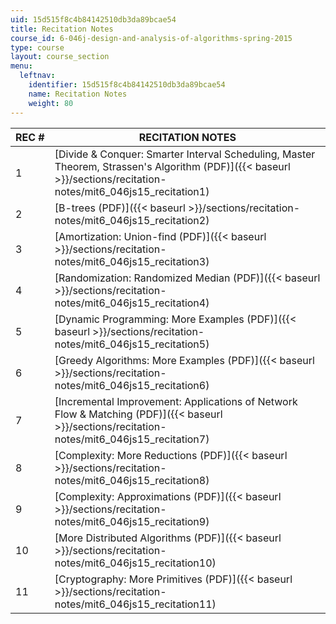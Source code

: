 ```yaml
---
uid: 15d515f8c4b84142510db3da89bcae54
title: Recitation Notes
course_id: 6-046j-design-and-analysis-of-algorithms-spring-2015
type: course
layout: course_section
menu:
  leftnav:
    identifier: 15d515f8c4b84142510db3da89bcae54
    name: Recitation Notes
    weight: 80
---
```


| REC # | RECITATION NOTES |
| --- | --- |
| 1 | [Divide & Conquer: Smarter Interval Scheduling, Master Theorem, Strassen's Algorithm (PDF)]({{< baseurl >}}/sections/recitation-notes/mit6_046js15_recitation1) |
| 2 | [B-trees (PDF)]({{< baseurl >}}/sections/recitation-notes/mit6_046js15_recitation2) |
| 3 | [Amortization: Union-find (PDF)]({{< baseurl >}}/sections/recitation-notes/mit6_046js15_recitation3) |
| 4 | [Randomization: Randomized Median (PDF)]({{< baseurl >}}/sections/recitation-notes/mit6_046js15_recitation4) |
| 5 | [Dynamic Programming: More Examples (PDF)]({{< baseurl >}}/sections/recitation-notes/mit6_046js15_recitation5) |
| 6 | [Greedy Algorithms: More Examples (PDF)]({{< baseurl >}}/sections/recitation-notes/mit6_046js15_recitation6) |
| 7 | [Incremental Improvement: Applications of Network Flow & Matching (PDF)]({{< baseurl >}}/sections/recitation-notes/mit6_046js15_recitation7) |
| 8 | [Complexity: More Reductions (PDF)]({{< baseurl >}}/sections/recitation-notes/mit6_046js15_recitation8) |
| 9 | [Complexity: Approximations (PDF)]({{< baseurl >}}/sections/recitation-notes/mit6_046js15_recitation9) |
| 10 | [More Distributed Algorithms (PDF)]({{< baseurl >}}/sections/recitation-notes/mit6_046js15_recitation10) |
| 11 | [Cryptography: More Primitives (PDF)]({{< baseurl >}}/sections/recitation-notes/mit6_046js15_recitation11)